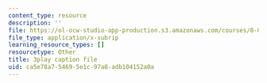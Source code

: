 ```yaml
---
content_type: resource
description: ''
file: https://ol-ocw-studio-app-production.s3.amazonaws.com/courses/8-01sc-classical-mechanics-fall-2016/ca5e78a754695e1c97a8adb104152a0a_pW6tqp1zRrg.vtt
file_type: application/x-subrip
learning_resource_types: []
resourcetype: Other
title: 3play caption file
uid: ca5e78a7-5469-5e1c-97a8-adb104152a0a
---
```

